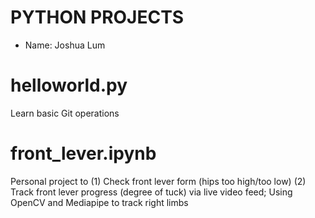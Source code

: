# PYTHON PROJECTS

- Name: Joshua Lum

# helloworld.py

Learn basic Git operations

# front_lever.ipynb

Personal project to (1) Check front lever form (hips too high/too low) (2) Track front lever progress (degree of tuck) via live video feed; Using OpenCV and Mediapipe to track right limbs